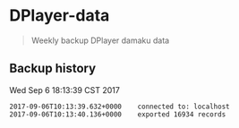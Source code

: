 # DPlayer-data

> Weekly backup DPlayer damaku data

## Backup history

Wed Sep  6 18:13:39 CST 2017

```
2017-09-06T10:13:39.632+0000	connected to: localhost
2017-09-06T10:13:40.136+0000	exported 16934 records
```

